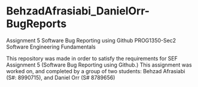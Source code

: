 # BehzadAfrasiabi_DanielOrr-BugReports
Assignment 5 Software Bug Reporting using Github
PROG1350-Sec2 Software Engineering Fundamentals 

This repository was made in order to satisfy the requirements for SEF Assignment 5 (Software Bug Reporting using Github.)
This assignment was worked on, and completed by a group of two students: Behzad Afrasiabi (S#: 8990715), and Daniel Orr (S# 8789656) 

